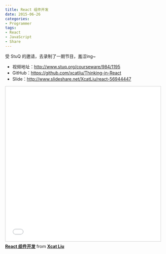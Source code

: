 ```yaml
---
title: React 组件开发
date: 2015-06-26
categories:
- Programmer
tags:
- React
- JavaScript
- Share
---
```


受 StuQ 的邀请，去录制了一期节目，羞涩ing~

- 视频地址：http://www.stuq.org/courseware/984/1195
- GitHub：https://github.com/xcatliu/Thinking-in-React
- Slide：http://www.slideshare.net/XcatLiu/react-56944447

<iframe src="//www.slideshare.net/slideshow/embed_code/key/mM7pbEcOvuGEoe" width="620" height="504" frameborder="0" marginwidth="0" marginheight="0" scrolling="no" style="border:1px solid #CCC; border-width:1px; margin-bottom:5px; max-width: 100%;" allowfullscreen> </iframe> <div style="margin-bottom:5px"> <strong> <a href="//www.slideshare.net/XcatLiu/react-56944447" title="React 组件开发" target="_blank">React 组件开发</a> </strong> from <strong><a href="//www.slideshare.net/XcatLiu" target="_blank">Xcat Liu</a></strong> </div>
